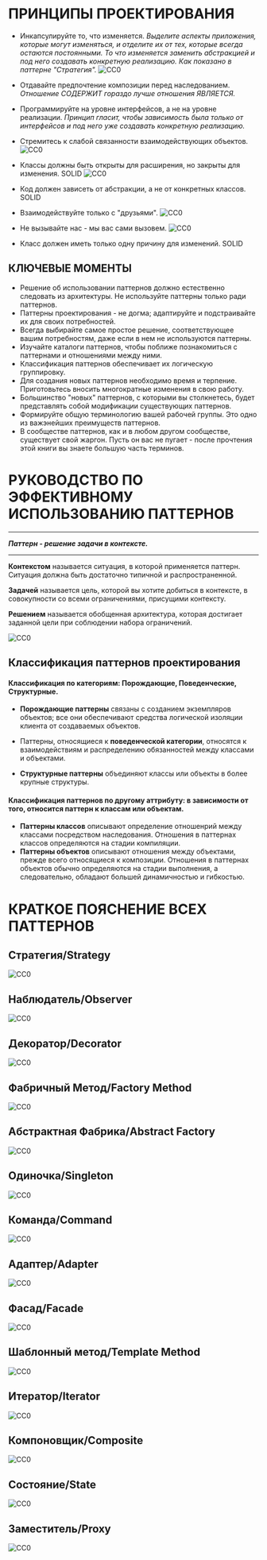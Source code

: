 # ПРИНЦИПЫ ПРОЕКТИРОВАНИЯ
- Инкапсулируйте то, что изменяется.
_Выделите аспекты приложения, которые могут изменяться, и отделите их от тех, которые всегда остаются постоянными. 
 То что изменяется заменить абстракцией и под него создавать конкретную реализацию. Как показано в паттерне "Стратегия"._
![CC0](https://github.com/Panchenko-Vlad/java-lessons/blob/master/LessonsJavaSE/src/HeadFirst/Screenshots/principles1.png)
 
- Отдавайте предпочтение композиции перед наследованием.
_Отношение СОДЕРЖИТ гораздо лучше отношения ЯВЛЯЕТСЯ._

- Программируйте на уровне интерфейсов, а не на уровне реализации.
_Принцип гласит, чтобы зависимость была только от интерфейсов и под него уже создавать конкретную реализацию._

- Стремитесь к слабой связанности взаимодействующих объектов.
![CC0](https://github.com/Panchenko-Vlad/java-lessons/blob/master/LessonsJavaSE/src/HeadFirst/Screenshots/principles2.png)

- Классы должны быть открыты для расширения, но закрыты для изменения.  SOLID
![CC0](https://github.com/Panchenko-Vlad/java-lessons/blob/master/LessonsJavaSE/src/HeadFirst/Screenshots/principles3.png)

- Код должен зависеть от абстракции, а не от конкретных классов.        SOLID

- Взаимодействуйте только с "друзьями".
![CC0](https://github.com/Panchenko-Vlad/java-lessons/blob/master/LessonsJavaSE/src/HeadFirst/Screenshots/principles4.png)

- Не вызывайте нас - мы вас сами вызовем.
![CC0](https://github.com/Panchenko-Vlad/java-lessons/blob/master/LessonsJavaSE/src/HeadFirst/Screenshots/principles5.png)

- Класс должен иметь только одну причину для изменений.                 SOLID

## КЛЮЧЕВЫЕ МОМЕНТЫ
- Решение об использовании паттернов должно естественно следовать из архитектуры. Не используйте 
  паттерны только ради паттернов.
- Паттерны проектирования - не догма; адаптируйте и подстраивайте их для своих потребностей.
- Всегда выбирайте самое простое решение, соответствующее вашим потребностям, даже если в нем 
  не используются паттерны.
- Изучайте каталоги паттернов, чтобы поближе познакомиться с паттернами и отношениями между ними.
- Классификация паттернов обеспечивает их логическую группировку.
- Для создания новых паттернов необходимо время и терпение. Приготовьтесь вносить многократные 
  изменения в свою работу.
- Большинство "новых" паттернов, с которыми вы столкнетесь, будет представлять собой модификации 
  существующих паттернов.
- Формируйте общую терминологию вашей рабочей группы. Это одно из важэнейших преимуществ паттернов.
- В сообществе паттернов, как и в любом другом сообществе, существует свой жаргон. Пусть он вас 
  не пугает - после прочтения этой книги вы знаете большую часть терминов.

# РУКОВОДСТВО ПО ЭФФЕКТИВНОМУ ИСПОЛЬЗОВАНИЮ ПАТТЕРНОВ

-------------------------------------------

***Паттерн - решение задачи в контексте.***

-------------------------------------------

**Контекстом** называется ситуация, в которой применяется паттерн. Ситуация должна быть достаточно 
типичной и распространенной.

**Задачей** называется цель, которой вы хотите добиться в контексте, в совокупности со всеми ограничениями, 
присущими контексту.

**Решением** называется обобщенная архитектура, которая достигает заданной цели при соблюдении набора 
ограничений.

![CC0](https://github.com/Panchenko-Vlad/java-lessons/blob/master/LessonsJavaSE/src/HeadFirst/Screenshots/manual1.png)

## Классификация паттернов проектирования

#### Классификация по категориям: Порождающие, Поведенческие, Структурные.

- **Порождающие паттерны** связаны с созданием экземпляров объектов; все они обеспечивают средства 
логической изоляции клиента от создаваемых объектов.

- Паттерны, относящиеся к **поведенческой категории**, относятся к взаимодействиям и распределению 
обязанностей между классами и объектами.

- **Структурные паттерны** объединяют классы или объекты в более крупные структуры.

#### Классификация паттернов по другому аттрибуту: в зависимости от того, относится паттерн к классам или объектам.

- **Паттерны классов** описывают определение отношенрий между классами посредством наследования. 
  Отношения в паттернах классов определяются на стадии компиляции.
- **Паттерны объектов** описывают отношения между объектами, прежде всего относящиеся к композиции. 
  Отношения в паттернах объектов обычно определяются на стадии выполнения, а следовательно, 
  обладают большей динамичностью и гибкостью.

КРАТКОЕ ПОЯСНЕНИЕ ВСЕХ ПАТТЕРНОВ
================================

Стратегия/Strategy
------------------
![CC0](https://github.com/Panchenko-Vlad/java-lessons/blob/master/LessonsJavaSE/src/HeadFirst/Strategy_1/Screenshots/07_strategy.png)

Наблюдатель/Observer
--------------------
![CC0](https://github.com/Panchenko-Vlad/java-lessons/blob/master/LessonsJavaSE/src/HeadFirst/Observer_2/Screenshots/03_observer.png)

Декоратор/Decorator
-------------------
![CC0](https://github.com/Panchenko-Vlad/java-lessons/blob/master/LessonsJavaSE/src/HeadFirst/Decorator_3/Screenshots/18_decorator.png)

Фабричный Метод/Factory Method
------------------------------
![CC0](https://github.com/Panchenko-Vlad/java-lessons/blob/master/LessonsJavaSE/src/HeadFirst/Factory_4/Screenshots/19_factorymethod.png)

Абстрактная Фабрика/Abstract Factory
------------------------------------
![CC0](https://github.com/Panchenko-Vlad/java-lessons/blob/master/LessonsJavaSE/src/HeadFirst/Factory_4/Screenshots/14_abstractfactory.png)

Одиночка/Singleton
------------------
![CC0](https://github.com/Panchenko-Vlad/java-lessons/blob/master/LessonsJavaSE/src/HeadFirst/Singleton_5/Screenshots/23_singleton.png)

Команда/Command
---------------
![CC0](https://github.com/Panchenko-Vlad/java-lessons/blob/master/LessonsJavaSE/src/HeadFirst/Command_6/Screenshots/04_command.png)

Адаптер/Adapter
---------------
![CC0](https://github.com/Panchenko-Vlad/java-lessons/blob/master/LessonsJavaSE/src/HeadFirst/Adapter_7/Screenshots/12_adapter.png)

Фасад/Facade
------------
![CC0](https://github.com/Panchenko-Vlad/java-lessons/blob/master/LessonsJavaSE/src/HeadFirst/Facade_8/Screenshots/21_facade.png)

Шаблонный метод/Template Method
-------------------------------
![CC0](https://github.com/Panchenko-Vlad/java-lessons/blob/master/LessonsJavaSE/src/HeadFirst/TemplateMethod_9/Screenshots/09_templatemethod.png)

Итератор/Iterator
-----------------
![CC0](https://github.com/Panchenko-Vlad/java-lessons/blob/master/LessonsJavaSE/src/HeadFirst/Iterator_10/Screenshots/08_iterator.png)

Компоновщик/Composite
---------------------
![CC0](https://github.com/Panchenko-Vlad/java-lessons/blob/master/LessonsJavaSE/src/HeadFirst/Composite_11/Screenshots/16_composite.png)

Состояние/State
---------------
![CC0](https://github.com/Panchenko-Vlad/java-lessons/blob/master/LessonsJavaSE/src/HeadFirst/State_12/Screenshots/05_state.png)

Заместитель/Proxy
-----------------
![CC0](https://github.com/Panchenko-Vlad/java-lessons/blob/master/LessonsJavaSE/src/HeadFirst/Proxy_13/Screenshots/13_proxy.png)

